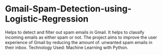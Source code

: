 # Gmail-Spam-Detection-using-Logistic-Regression
Helps to detect and filter out spam emails in Gmail.
It helps to classify incoming emails as either spam or not.
The project aims to improve the user experience of Gmail by reducing the amount of.
unwanted spam emails in their inbox.
Technology Used: Machine Learning with Python.
